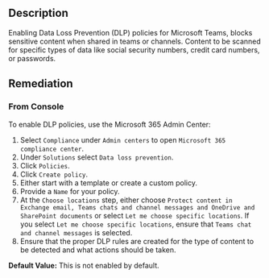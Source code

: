 ## Description

Enabling Data Loss Prevention (DLP) policies for Microsoft Teams, blocks sensitive content when shared in teams or channels. Content to be scanned for specific types of data like social security numbers, credit card numbers, or passwords.

## Remediation

### From Console

To enable DLP policies, use the Microsoft 365 Admin Center:

1. Select `Compliance` under `Admin centers` to open `Microsoft 365 compliance center`.
2. Under `Solutions` select `Data loss prevention`.
3. Click `Policies`.
4. Click `Create policy`.
5. Either start with a template or create a custom policy.
6. Provide a `Name` for your policy.
7. At the `Choose locations` step, either choose `Protect content in Exchange email, Teams chats and channel messages and OneDrive and SharePoint documents` or select `Let me choose specific locations`. If you select `Let me choose specific locations`, ensure that `Teams chat and channel messages` is selected.
8. Ensure that the proper DLP rules are created for the type of content to be detected and what actions should be taken.

**Default Value:** This is not enabled by default.
